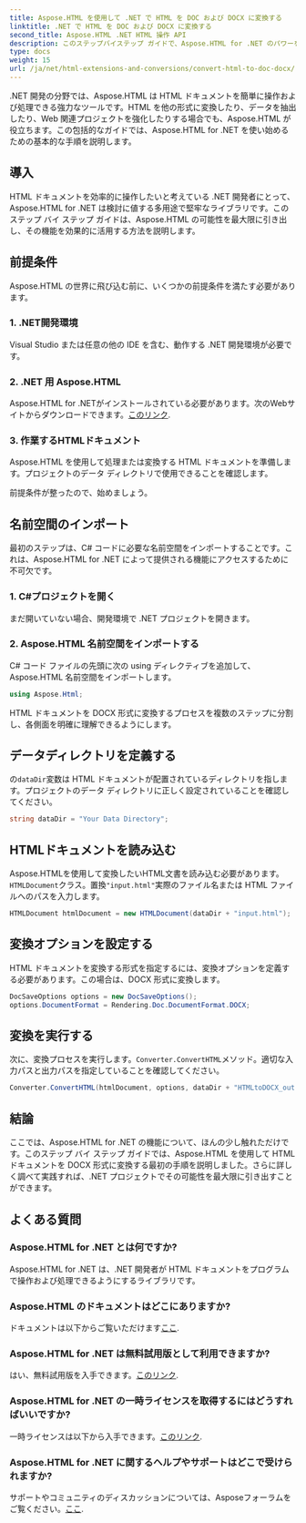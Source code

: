 ```yaml
---
title: Aspose.HTML を使用して .NET で HTML を DOC および DOCX に変換する
linktitle: .NET で HTML を DOC および DOCX に変換する
second_title: Aspose.HTML .NET HTML 操作 API
description: このステップバイステップ ガイドで、Aspose.HTML for .NET のパワーを活用する方法を学びましょう。HTML を DOCX に簡単に変換し、.NET プロジェクトをレベルアップしましょう。今すぐ始めましょう!
type: docs
weight: 15
url: /ja/net/html-extensions-and-conversions/convert-html-to-doc-docx/
---
```


.NET 開発の分野では、Aspose.HTML は HTML ドキュメントを簡単に操作および処理できる強力なツールです。HTML を他の形式に変換したり、データを抽出したり、Web 関連プロジェクトを強化したりする場合でも、Aspose.HTML が役立ちます。この包括的なガイドでは、Aspose.HTML for .NET を使い始めるための基本的な手順を説明します。

## 導入

HTML ドキュメントを効率的に操作したいと考えている .NET 開発者にとって、Aspose.HTML for .NET は検討に値する多用途で堅牢なライブラリです。このステップ バイ ステップ ガイドは、Aspose.HTML の可能性を最大限に引き出し、その機能を効果的に活用する方法を説明します。

## 前提条件

Aspose.HTML の世界に飛び込む前に、いくつかの前提条件を満たす必要があります。

### 1. .NET開発環境

Visual Studio または任意の他の IDE を含む、動作する .NET 開発環境が必要です。

### 2. .NET 用 Aspose.HTML

 Aspose.HTML for .NETがインストールされている必要があります。次のWebサイトからダウンロードできます。[このリンク](https://releases.aspose.com/html/net/).

### 3. 作業するHTMLドキュメント

Aspose.HTML を使用して処理または変換する HTML ドキュメントを準備します。プロジェクトのデータ ディレクトリで使用できることを確認します。

前提条件が整ったので、始めましょう。

## 名前空間のインポート

最初のステップは、C# コードに必要な名前空間をインポートすることです。これは、Aspose.HTML for .NET によって提供される機能にアクセスするために不可欠です。

### 1. C#プロジェクトを開く

まだ開いていない場合、開発環境で .NET プロジェクトを開きます。

### 2. Aspose.HTML 名前空間をインポートする

C# コード ファイルの先頭に次の using ディレクティブを追加して、Aspose.HTML 名前空間をインポートします。

```csharp
using Aspose.Html;
```

HTML ドキュメントを DOCX 形式に変換するプロセスを複数のステップに分割し、各側面を明確に理解できるようにします。

## データディレクトリを定義する

の`dataDir`変数は HTML ドキュメントが配置されているディレクトリを指します。プロジェクトのデータ ディレクトリに正しく設定されていることを確認してください。

```csharp
string dataDir = "Your Data Directory";
```

## HTMLドキュメントを読み込む

 Aspose.HTMLを使用して変換したいHTML文書を読み込む必要があります。`HTMLDocument`クラス。置換`"input.html"`実際のファイル名または HTML ファイルへのパスを入力します。

```csharp
HTMLDocument htmlDocument = new HTMLDocument(dataDir + "input.html");
```

## 変換オプションを設定する

HTML ドキュメントを変換する形式を指定するには、変換オプションを定義する必要があります。この場合は、DOCX 形式に変換します。

```csharp
DocSaveOptions options = new DocSaveOptions();
options.DocumentFormat = Rendering.Doc.DocumentFormat.DOCX;
```

## 変換を実行する

次に、変換プロセスを実行します。`Converter.ConvertHTML`メソッド。適切な入力パスと出力パスを指定していることを確認してください。

```csharp
Converter.ConvertHTML(htmlDocument, options, dataDir + "HTMLtoDOCX_out.docx");
```

## 結論

ここでは、Aspose.HTML for .NET の機能について、ほんの少し触れただけです。このステップ バイ ステップ ガイドでは、Aspose.HTML を使用して HTML ドキュメントを DOCX 形式に変換する最初の手順を説明しました。さらに詳しく調べて実践すれば、.NET プロジェクトでその可能性を最大限に引き出すことができます。

## よくある質問

### Aspose.HTML for .NET とは何ですか?
Aspose.HTML for .NET は、.NET 開発者が HTML ドキュメントをプログラムで操作および処理できるようにするライブラリです。

### Aspose.HTML のドキュメントはどこにありますか?
ドキュメントは以下からご覧いただけます[ここ](https://reference.aspose.com/html/net/).

### Aspose.HTML for .NET は無料試用版として利用できますか?
はい、無料試用版を入手できます。[このリンク](https://releases.aspose.com/).

### Aspose.HTML for .NET の一時ライセンスを取得するにはどうすればいいですか?
一時ライセンスは以下から入手できます。[このリンク](https://purchase.aspose.com/temporary-license/).

### Aspose.HTML for .NET に関するヘルプやサポートはどこで受けられますか?
サポートやコミュニティのディスカッションについては、Asposeフォーラムをご覧ください。[ここ](https://forum.aspose.com/).